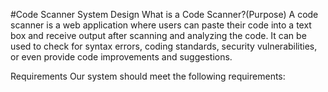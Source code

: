 #Code Scanner System Design
What is a Code Scanner?(Purpose)
A code scanner is a web application where users can paste their code into a text box and receive output after scanning and analyzing the code. It can be used to check for syntax errors, coding standards, security vulnerabilities, or even provide code improvements and suggestions.

Requirements
Our system should meet the following requirements:        